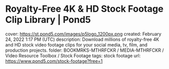 # Royalty-Free 4K & HD Stock Footage Clip Library | Pond5

cover: https://st.pond5.com/images/p5logo_1200px.png
created: February 24, 2022 1:17 PM (UTC)
description: Download millions of royalty-free 4K and HD stock video footage clips for your social media, tv, film, and production projects.
folder: BOOKMRKS-MTHRFCKR / MEDIA-MTHRFCKR / Video Resource Toolbox / Stock Footage
tags: stock footage
url: https://www.pond5.com/stock-footage?free=1